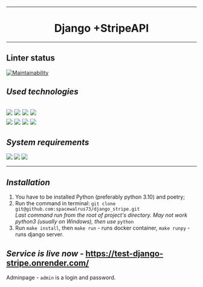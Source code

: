 __________________________________________

<h1 align="center"> Django +StripeAPI</h1>

__________________________________________

## Linter status 
[![Maintainability](https://api.codeclimate.com/v1/badges/13dc8946dc3e1b7eb2b6/maintainability)](https://codeclimate.com/github/spacewalrus73/django_stripe/maintainability)

## *Used technologies*
![](https://img.shields.io/badge/Python-v3.10-yellow?style=plastic&logo=python)  ![](https://img.shields.io/badge/flake8-v6.1.0-black?style=plastic&logo=flake8)  ![](https://img.shields.io/badge/Django-v5.0-green?style=plastic&logo=Django)    ![](https://img.shields.io/badge/python_dotenv-v1.0.0-yellow?style=plastic&logo=python)  
![](https://img.shields.io/badge/Poetry-v1.6.1-blue?style=plastic&logo=poetry)    ![](https://img.shields.io/badge/Git-v2.34.1-orange?style=plastic&logo=Git)  ![](https://img.shields.io/badge/Docker-v7.0.0-blue?style=plastic&logo=docker)  ![](https://img.shields.io/badge/Stripe-v7.10.0-blue?style=plastic&logo=Stripe)
----
## _System requirements_
![](https://img.shields.io/badge/-OS%20Linux-black?style=plastic&logo=Linux) ![](https://img.shields.io/badge/-macOS-silver?style=plastic&logo=apple) ![](https://img.shields.io/badge/-OS%20Windows-9cf?style=plastic&logo=windows)
___
## _Installation_
1. You have to be installed Python (preferably python 3.10) and poetry;
2. Run the command in terminal: `git clone git@github.com:spacewalrus73/django_stripe.git`  
_Last command run from the root of project's directory. May not work python3 (usually on Windows), then use_ `python`  
3. Run `make install`, then `make run` - runs docker container, `make runpy` - runs django server.
  
## _Service is live now_ - https://test-django-stripe.onrender.com/

Adminpage - `admin` is a login and password.

